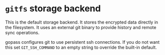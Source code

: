 # `gitfs` storage backend

This is the default storage backend. It stores the encrypted data directly in the filesystem. It uses an external git binary to provide history and remote sync operations.

gopass configures git to use persistent ssh connections. If you do not want
this set `GIT_SSH_COMMAND` to an empty string to override the built-in default.
